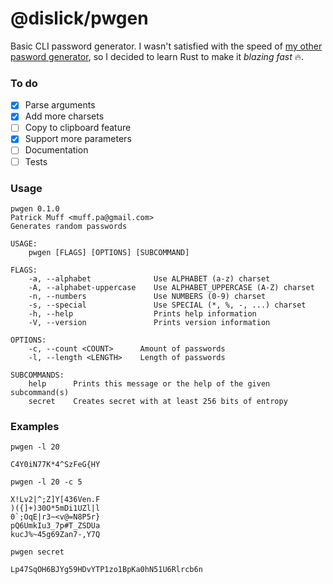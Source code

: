 # @dislick/pwgen

Basic CLI password generator. I wasn't satisfied with the speed of [my other pasword generator](https://github.com/dislick/ts-pwgen), so I decided to learn Rust to make it _blazing fast_ 🔥.

### To do

- [x] Parse arguments
- [x] Add more charsets
- [ ] Copy to clipboard feature
- [x] Support more parameters
- [ ] Documentation
- [ ] Tests

### Usage

```
pwgen 0.1.0
Patrick Muff <muff.pa@gmail.com>
Generates random passwords

USAGE:
    pwgen [FLAGS] [OPTIONS] [SUBCOMMAND]

FLAGS:
    -a, --alphabet              Use ALPHABET (a-z) charset
    -A, --alphabet-uppercase    Use ALPHABET_UPPERCASE (A-Z) charset
    -n, --numbers               Use NUMBERS (0-9) charset
    -s, --special               Use SPECIAL (*, %, -, ...) charset
    -h, --help                  Prints help information
    -V, --version               Prints version information

OPTIONS:
    -c, --count <COUNT>      Amount of passwords
    -l, --length <LENGTH>    Length of passwords

SUBCOMMANDS:
    help      Prints this message or the help of the given subcommand(s)
    secret    Creates secret with at least 256 bits of entropy
```

### Examples

`pwgen -l 20`

```
C4Y0iN77K*4^SzFeG{HY
```

`pwgen -l 20 -c 5`

```
X!Lv2|^;Z]Y[436Ven.F
)({]+)30O*5mDi1UZl|l
0`;OqE|r3~<v@=N8P5r}
pQ6UmkIu3_7p#T_ZSDUa
kucJ%~45g69Zan7-,Y7Q
```

`pwgen secret`

```
Lp47SqOH6BJYg59HDvYTP1zo1BpKa0hN51U6Rlrcb6n
```
